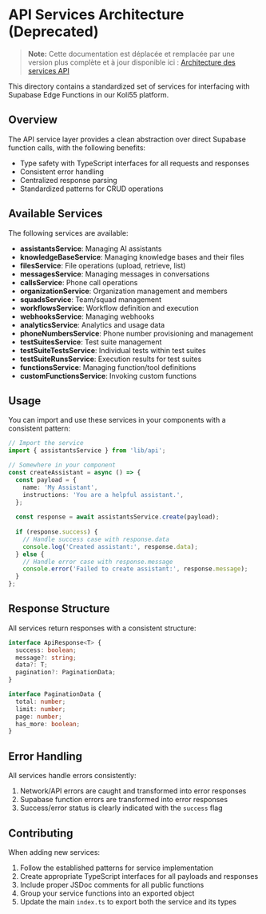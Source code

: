 # API Services Architecture (Deprecated)

> **Note:** Cette documentation est déplacée et remplacée par une version plus complète et à jour disponible ici : [Architecture des services API](../api_services.md)

This directory contains a standardized set of services for interfacing with Supabase Edge Functions in our Koli55 platform.

## Overview

The API service layer provides a clean abstraction over direct Supabase function calls, with the following benefits:

- Type safety with TypeScript interfaces for all requests and responses
- Consistent error handling
- Centralized response parsing
- Standardized patterns for CRUD operations

## Available Services

The following services are available:

- **assistantsService**: Managing AI assistants
- **knowledgeBaseService**: Managing knowledge bases and their files
- **filesService**: File operations (upload, retrieve, list)
- **messagesService**: Managing messages in conversations
- **callsService**: Phone call operations
- **organizationService**: Organization management and members
- **squadsService**: Team/squad management
- **workflowsService**: Workflow definition and execution
- **webhooksService**: Managing webhooks
- **analyticsService**: Analytics and usage data
- **phoneNumbersService**: Phone number provisioning and management
- **testSuitesService**: Test suite management
- **testSuiteTestsService**: Individual tests within test suites
- **testSuiteRunsService**: Execution results for test suites
- **functionsService**: Managing function/tool definitions
- **customFunctionsService**: Invoking custom functions

## Usage

You can import and use these services in your components with a consistent pattern:

```typescript
// Import the service
import { assistantsService } from 'lib/api';

// Somewhere in your component
const createAssistant = async () => {
  const payload = {
    name: 'My Assistant',
    instructions: 'You are a helpful assistant.',
  };
  
  const response = await assistantsService.create(payload);
  
  if (response.success) {
    // Handle success case with response.data
    console.log('Created assistant:', response.data);
  } else {
    // Handle error case with response.message
    console.error('Failed to create assistant:', response.message);
  }
};
```

## Response Structure

All services return responses with a consistent structure:

```typescript
interface ApiResponse<T> {
  success: boolean;
  message?: string;
  data?: T;
  pagination?: PaginationData;
}

interface PaginationData {
  total: number;
  limit: number;
  page: number;
  has_more: boolean;
}
```

## Error Handling

All services handle errors consistently:

1. Network/API errors are caught and transformed into error responses
2. Supabase function errors are transformed into error responses
3. Success/error status is clearly indicated with the `success` flag

## Contributing

When adding new services:

1. Follow the established patterns for service implementation
2. Create appropriate TypeScript interfaces for all payloads and responses
3. Include proper JSDoc comments for all public functions
4. Group your service functions into an exported object
5. Update the main `index.ts` to export both the service and its types 